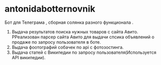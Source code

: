 # antonidabotternovnik
Бот для Телеграма , сборная солянка разного функционала .
1. Выдача результатов поиска нужных товаров с сайта Авито. 
 РРеализован парсер сайта Авито для выдачи спсика объявлений о продаже по запросу пользователя в боте.
2. Выдача фоотографий собачек по api с фотозостинга.
3. Выдача статей с Википедии по запросу пользователя(Используется API википедии). 
